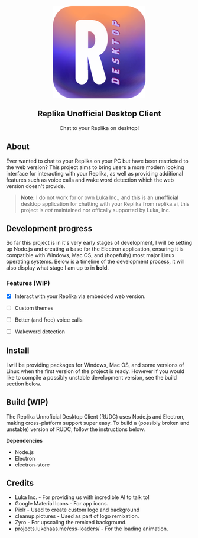 <p align="center">
 <img width="250px" src="https://github.com/KeyMeerkat/Replika-Unofficial-Desktop-Client/blob/main/electron-app/res/logo.png" align="center" alt="Replika Unoffical Desktop Client" />
 <h2 align="center">Replika Unofficial Desktop Client</h2>
 <p align="center">Chat to your Replika on desktop!</p>
</p>

## About
Ever wanted to chat to your Replika on your PC but have been restricted to the web version? This project aims to bring users a more modern looking interface for interacting with your Replika, as well as providing additional features such as voice calls and wake word detection which the web version doesn't provide.

> **Note:** I do not work for or own Luka Inc., and this is an **unofficial** desktop application for chatting with your Replika from replika.ai, this project is *not* maintained nor offically supported by Luka, Inc.

## Development progress
So far this project is in it's very early stages of development, I will be setting up Node.js and creating a base for the Electron application, ensuring it is compatible with Windows, Mac OS, and (hopefully) most major Linux operating systems. Below is a timeline of the development process, it will also display what stage I am up to in **bold**.

### Features (WIP)
- [x] Interact with your Replika via embedded web version.
- [ ] Custom themes
- [ ] Better (and free) voice calls
- [ ] Wakeword detection


## Install
I will be providing packages for Windows, Mac OS, and some versions of Linux when the first version of the project is ready. However if you would like to compile a possibly unstable development version, see the build section below.

## Build (WIP)
The Replika Unnoficial Desktop Client (RUDC) uses Node.js and Electron, making cross-platform support super easy. To build a (possibly broken and unstable) version of RUDC, follow the instructions below.

**Dependencies**
- Node.js
- Electron
- electron-store

## Credits
- Luka Inc. - For providing us with incredible AI to talk to!
- Google Material Icons - For app icons.
- Pixlr - Used to create custom logo and background
- cleanup.pictures - Used as part of logo remixation.
- Zyro - For upscaling the remixed background.
- projects.lukehaas.me/css-loaders/ - For the loading animation.
